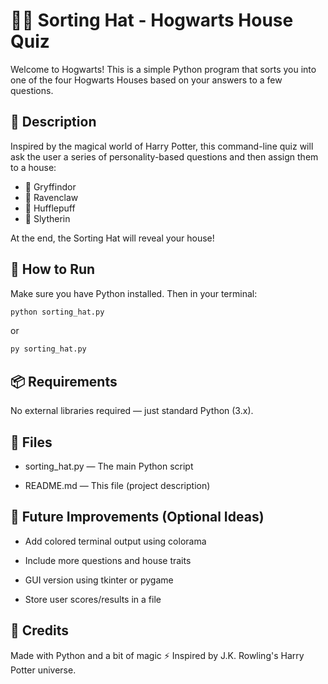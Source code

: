 # 🧙‍♂️ Sorting Hat - Hogwarts House Quiz

Welcome to Hogwarts! This is a simple Python program that sorts you into one of the four Hogwarts Houses based on your answers to a few questions.

## 📄 Description

Inspired by the magical world of Harry Potter, this command-line quiz will ask the user a series of personality-based questions and then assign them to a house:

- 🦁 Gryffindor  
- 🦅 Ravenclaw  
- 🦡 Hufflepuff  
- 🐍 Slytherin  

At the end, the Sorting Hat will reveal your house!

## 🚀 How to Run

Make sure you have Python installed. Then in your terminal:

```bash
python sorting_hat.py
```

or

```bash
py sorting_hat.py
```

## 📦 Requirements

No external libraries required — just standard Python (3.x).

## 📁 Files

- sorting_hat.py — The main Python script

- README.md — This file (project description)

## 🧠 Future Improvements (Optional Ideas)

- Add colored terminal output using colorama

- Include more questions and house traits

- GUI version using tkinter or pygame

- Store user scores/results in a file

## 🧙 Credits

Made with Python and a bit of magic ⚡
Inspired by J.K. Rowling's Harry Potter universe.
